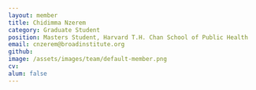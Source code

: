 ```yaml
---
layout: member
title: Chidimma Nzerem
category: Graduate Student
position: Masters Student, Harvard T.H. Chan School of Public Health
email: cnzerem@broadinstitute.org
github: 
image: /assets/images/team/default-member.png
cv:
alum: false
---
```


